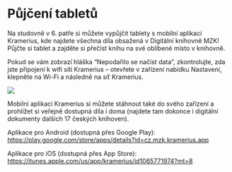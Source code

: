 # Půjčení tabletů

Na studovně v 6. patře si můžete vypůjčit tablety s mobilní aplikací Kramerius, kde najdete všechna díla obsažená v Digitální knihovně MZK! 
Půjčte si tablet a zajděte si přečíst knihu na své oblíbené místo v knihovně.

Pokud se vám zobrazí hláška “Nepodařilo se načíst data”,
zkontrolujte, zda jste připojení k wifi síti Kramerius – otevřete v zařízení nabídku Nastavení, 
klepněte na Wi-Fi a následně na síť Kramerius.

![](/images/help/pujceniTabletu/tablet.jpg)

Mobilní aplikaci Kramerius si můžete stáhnout také do svého zařízení a prohlížet si veřejně dostupná díla i doma (najdete tam dokonce i digitální dokumenty dalších 17 českých knihoven).

Aplikace pro Android (dostupná přes Google Play):
https://play.google.com/store/apps/details?id=cz.mzk.kramerius.app 

Aplikace pro iOS (dostupná přes App Store):
https://itunes.apple.com/us/app/kramerius/id1065771974?mt=8
